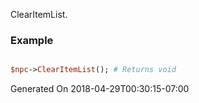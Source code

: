 ClearItemList.
### Example

```perl

$npc->ClearItemList(); # Returns void
```


Generated On 2018-04-29T00:30:15-07:00